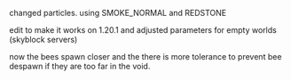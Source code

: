 changed particles. using SMOKE_NORMAL and REDSTONE 

edit to make it works on 1.20.1 and adjusted parameters for empty worlds (skyblock servers)

now the bees spawn closer and the there is more tolerance to prevent bee despawn if they are too far in the void.
